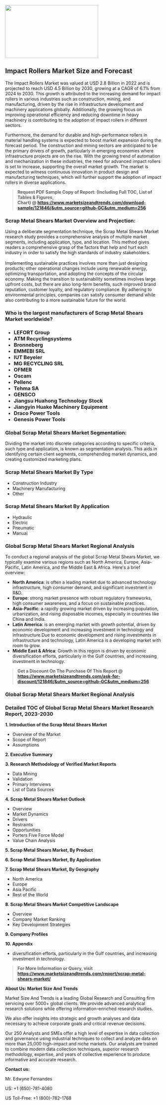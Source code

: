 <p><img class="alignnone size-medium wp-image-20088" src="https://ffe5etoiles.com/wp-content/uploads/2024/12/MST1-300x171.png" alt="" width="300" height="171" /></p><h2>Impact Rollers Market Size and Forecast</h2><p>The Impact Rollers Market was valued at USD 2.8 Billion in 2022 and is projected to reach USD 4.5 Billion by 2030, growing at a CAGR of 6.1% from 2024 to 2030. This growth is attributed to the increasing demand for impact rollers in various industries such as construction, mining, and manufacturing, driven by the rise in infrastructure development and machinery applications globally. Additionally, the growing focus on improving operational efficiency and reducing downtime in heavy machinery is contributing to the adoption of impact rollers in different sectors.</p><p>Furthermore, the demand for durable and high-performance rollers in material handling systems is expected to boost market expansion during the forecast period. The construction and mining sectors are anticipated to be the primary drivers of growth, particularly in emerging economies where infrastructure projects are on the rise. With the growing trend of automation and mechanization in these industries, the need for advanced impact rollers is set to increase, supporting the overall market growth. The market is expected to witness continuous innovation in product design and manufacturing techniques, which will further support the adoption of impact rollers in diverse applications.</p></p><blockquote id="" class=""><strong>Request PDF Sample Copy of Report: (Including Full TOC, List of Tables &amp; Figures, Chart)&nbsp;@&nbsp;<strong><a href="https://www.marketsizeandtrends.com/download-sample/121846/&utm_source=github-GC&utm_medium=256" target="_blank">https://www.marketsizeandtrends.com/download-sample/121846/&utm_source=github-GC&utm_medium=256</a></strong></strong></blockquote><h3 id="" class="">Scrap Metal Shears Market&nbsp;Overview and Projection:</h3><p id="" class="">Using a deliberate segmentation technique, the Scrap Metal Shears Market research study provides a comprehensive analysis of multiple market segments, including application, type, and location. This method gives readers a comprehensive grasp of the factors that help and hurt each industry in order to satisfy the high standards of industry stakeholders. <br /> <br />Implementing sustainable practices involves more than just designing products; other operational changes include using renewable energy, optimizing transportation, and adopting the concepts of the circular economy. Making the transition to sustainability sometimes involves large upfront costs, but there are also long-term benefits, such improved brand reputation, customer loyalty, and regulatory compliance. By adhering to environmental principles, companies can satisfy consumer demand while also contributing to a more sustainable future for the world.</p><h3 id="" class="">Who is the largest manufacturers of&nbsp;Scrap Metal Shears Market worldwide?</h3><h3 class=""><p><ul><li>LEFORT Group </li><li> ATM Recyclingsystems </li><li> Bronneberg </li><li> EMMEBI SRL </li><li> IUT Beyeler </li><li> MG RECYCLING SRL </li><li> OFMER </li><li> Oscam </li><li> Pellenc </li><li> Tehma SA </li><li> GENSCO </li><li> Jiangsu Huahong Technology Stock </li><li> Jiangyin Huake Machinery Equipment </li><li> Draco Power Tools </li><li> Genesis Power Tools</li></ul></p></h3><h3 id="" class="">Global&nbsp;Scrap Metal Shears Market Segmentation:</h3><p id="" class="">Dividing the market into discrete categories according to specific criteria, such type and application, is known as segmentation analysis. This aids in identifying certain client segments, comprehending market dynamics, and creating customized marketing plans.</p><h3 id="" class="">Scrap Metal Shears Market&nbsp;By Type</h3><p><p><ul><li>Construction Industry </li><li> Machinery Manufacturing </li><li> Other</p></li></ul></p></p><h3 id="" class="">Scrap Metal Shears Market&nbsp;By Application</h3><p class=""><p><ul><li>Hydraulic </li><li> Electric </li><li> Pneumatic </li><li> Manual</li></ul></p></p><h3 id="" class="">Global Scrap Metal Shears Market Regional Analysis</h3><p id="" class="">To conduct a regional analysis of the global Scrap Metal Shears Market, we typically examine various regions such as North America, Europe, Asia-Pacific, Latin America, and the Middle East &amp; Africa. Here's a brief overview:</p><ul><li><strong>North America</strong>: is often a leading market due to advanced technology infrastructure, high consumer demand, and significant investment in R&amp;D.</li><li><strong>Europe</strong>: strong market presence with robust regulatory frameworks, high consumer awareness, and a focus on sustainable practices.</li><li><strong>Asia-Pacific</strong>: a rapidly growing market driven by increasing population, urbanization, and rising disposable incomes, especially in countries like China and India.</li><li><strong>Latin America</strong>: is an emerging market with growth potential, driven by economic development and increasing investment in technology and infrastructure.Due to economic development and rising investments in infrastructure and technology, Latin America is a developing market with room to grow.</li><li><strong>Middle East &amp; Africa</strong>: Growth in this region is driven by economic diversification efforts, particularly in the Gulf countries, and increasing investment in technology.</li></ul><blockquote id="" class=""><strong>Get a Discount On The Purchase Of This Report @ <strong><a href="https://www.marketsizeandtrends.com/ask-for-discount/121846/&utm_source=github-GC&utm_medium=256" target="_blank">https://www.marketsizeandtrends.com/ask-for-discount/121846/&utm_source=github-GC&utm_medium=256</a></strong></strong></blockquote><h3 id="" class="">Global Scrap Metal Shears Market Regional Analysis</h3><h3 id="" class="">Detailed TOC of Global Scrap Metal Shears Market Research Report, 2023-2030</h3><p id="" class=""><strong>1. Introduction of the Scrap Metal Shears Market</strong></p><ul><li>Overview of the Market</li><li>Scope of Report</li><li>Assumptions</li></ul><p id="" class=""><strong>2. Executive Summary</strong></p><p id="" class=""><strong>3. Research Methodology of Verified Market Reports</strong></p><ul><li>Data Mining</li><li>Validation</li><li>Primary Interviews</li><li>List of Data Sources</li></ul><p id="" class=""><strong>4. Scrap Metal Shears Market Outlook</strong></p><ul><li>Overview</li><li>Market Dynamics</li><li>Drivers</li><li>Restraints</li><li>Opportunities</li><li>Porters Five Force Model</li><li>Value Chain Analysis</li></ul><p id="" class=""><strong>5. Scrap Metal Shears Market, By Product</strong></p><p id="" class=""><strong>6. Scrap Metal Shears Market, By Application</strong></p><p id="" class=""><strong>7. Scrap Metal Shears Market, By Geography</strong></p><ul><li>North America</li><li>Europe</li><li>Asia Pacific</li><li>Rest of the World</li></ul><p id="" class=""><strong>8. Scrap Metal Shears Market Competitive Landscape</strong></p><ul><li>Overview</li><li>Company Market Ranking</li><li>Key Development Strategies</li></ul><p id="" class=""><strong>9. Company Profiles</strong></p><p id="" class=""><strong>10. Appendix</strong></p><ul><li>diversification efforts, particularly in the Gulf countries, and increasing investment in technology.</li></ul><blockquote id="" class=""><strong>For More Information or Query, visit <strong><strong><a href="https://www.marketsizeandtrends.com/report/scrap-metal-shears-market/" target="_blank">https://www.marketsizeandtrends.com/report/scrap-metal-shears-market/</a></strong></strong></strong></blockquote><p id="" class=""><strong>About Us: Market Size And Trends</strong></p><p id="" class="">Market Size And Trends is a leading Global Research and Consulting firm servicing over 5000+ global clients. We provide advanced analytical research solutions while offering information-enriched research studies.</p><p id="" class="">We also offer insights into strategic and growth analyses and data necessary to achieve corporate goals and critical revenue decisions.</p><p id="" class="">Our 250 Analysts and SMEs offer a high level of expertise in data collection and governance using industrial techniques to collect and analyze data on more than 25,000 high-impact and niche markets. Our analysts are trained to combine modern data collection techniques, superior research methodology, expertise, and years of collective experience to produce informative and accurate research.</p><p id="" class=""><strong>Contact us:</strong></p><p id="" class="">Mr. Edwyne Fernandes</p><p id="" class="">US: +1 (650)-781-4080</p><p id="" class="">US Toll-Free: +1 (800)-782-1768</p>

